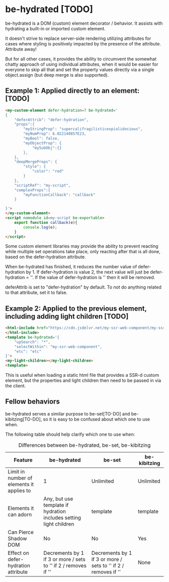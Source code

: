# be-hydrated [TODO]

be-hydrated is a DOM (custom) element decorator / behavior.   It assists with hydrating a built-in or imported custom element.  

It doesn't strive to replace server-side rendering utilizing attributes for cases where styling is positively impacted by the presence of the attribute.  Attribute away!

But for all other cases, it provides the ability to circumvent the somewhat chatty approach of using individual attributes, when it would be easier for everyone to skip all that and set the property values directly via a single object.assign (but deep merge is also supported).

## Example 1:  Applied directly to an element: [TODO]

```html
<my-custom-element defer-hydration=7 be-hydrated='
{
    "deferAttrib": "defer-hydration",
    "props":{    
        "myStringProp": "supercalifragilisticexpialidocious",
        "myNumProp": 6.022140857E23,
        "myBool": false,
        "myObjectProp": {
            "mySubObj":{}
        },
    },
    "deepMergeProps": {
        "style": {
            "color": "red"
        }
    },
    "scriptRef": "my-script",
    "complexProps":{
        "myFunctionCallback": "callback"
    }

}'>
</my-custom-element>
<script nomodule id=my-script be-exportable>
    export function callback(e){
        console.log(e);
    }
</script>
```

Some custom element libraries may provide the ability to prevent reacting while multiple set operations take place, only reacting after that is all done, based on the defer-hydration attribute.

When be-hydrated has finished, it reduces the number value of defer-hydration by 1.  If defer-hydration is value 2, the next value will just be defer-hydration = ''.  If the value of defer-hydration is '' then it will be removed.

deferAttrib is set to "defer-hydration" by default.  To not do anything related to that attribute, set it to false.

## Example 2:  Applied to the previous element, including adding light children [TODO]

```html
<html-include href="https://cdn.jsdelvr.net/my-ssr-web-component/my-ssr-web-component.html">
</html-include>
<template be-hydrated='{
    "upSearch": "*",
    "selectWithin": "my-ssr-web-component",
    "etc": "etc"
}'>
<my-light-children></my-light-children>
<template>
```

This is useful when loading a static html file that provides a SSR-d custom element, but the properties and light children then need to be passed in via the client.

## Fellow behaviors

be-hydrated serves a similar purpose to be-set[TO-DO] and be-kibitzing[TO-DO], so it is easy to be confused about which one to use when.  

The following table should help clarify which one to use when:

<table>
   <caption>Differences between be-hydrated, be-set, be-kibitzing</caption>
   <thead>
    <th>Feature</th>
    <th>be-hydrated</th>
    <th>be-set</th>
    <th>be-kibitzing</th>
   </thead>
   <tr>
    <td>Limit in number of elements it applies to</td>
    <td>1</td>
    <td>Unlimited</td>
    <td>Unlimited</td>
   <tr>
    <td>Elements it can adorn</td>
    <td>Any, but use template if hydration includes setting light children</td>
    <td>template</td>
    <td>template</td>
   </tr>
   <tr>
    <td>Can Pierce Shadow DOM</td>
    <td>No</td>
    <td>No</td>
    <td>Yes</td>
   </tr>
   <tr>
    <td>Effect on defer-hydration attribute</td>
    <td>Decrements by 1 if 3 or more / sets to '' if 2 / removes if ''</td>
    <td>Decrements by 1 if 3 or more / sets to '' if 2 / removes if ''</td>
    <td>None</td>
</table>


